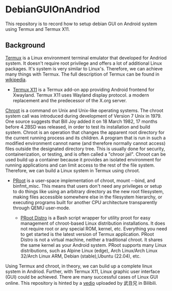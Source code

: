# DebianGUIOnAndriod
This repository is to record how to setup debian GUI on Android system using Termux and Termux X11.

## Background
[Termux](https://termux.dev/en/) is a Linux environment terminal emulator that developed for Andriod system. It doesn't require root privilege and offers a lot of additional Linux packages. It's system is very similar to Linux's. Therefore, we can achieve many things with Termux. The full description of Termux can be found in [wikipedia](https://en.wikipedia.org/wiki/Termux#).

* [Termux X11](https://github.com/termux/termux-x11) is a Termux add-on app providing Android frontend for Xwayland. Termux X11 uses Wayland display protocol. a modern replacement and the predecessor of the X.org server.

[Chroot](https://en.wikipedia.org/wiki/Chroot) is a command on Unix and Unix-like operating systems. The chroot system call was introduced during development of Version 7 Unix in 1979. One source suggests that Bill Joy added it on 18 March 1982, 17 months before 4.2BSD was released, in order to test its installation and build system. Chroot is an operation that changes the apparent root directory for the current running process and its children. A program that is run in such a modified environment cannot name (and therefore normally cannot access) files outside the designated directory tree. This is usually done for security, containerization, or testing, and is often called a "chroor jail". Chroot can be used build up a container because it provides an isolated environment for running applications and can limit access to the rest of the file system. Therefore, we can build a Linux system in Termux using chroot.

* [PRoot](https://wiki.termux.com/wiki/PRoot) is a user-space implementation of chroot, mount --bind, and binfmt_misc. This means that users don't need any privileges or setup to do things like using an arbitrary directory as the new root filesystem, making files accessible somewhere else in the filesystem hierarchy, or executing programs built for another CPU architecture transparently through QEMU user-mode.

  * [PRoot Distro](https://github.com/termux/proot-distro) is a Bash script wrapper for utility proot for easy management of chroot-based Linux distribution installations. It does not require root or any special ROM, kernel, etc. Everything you need to get started is the latest version of Termux application. PRoot Distro is not a virtual machine, neither a traditional chroot. It shares the same kernel as your Android system. PRoot supports many Linux distributions, such as Alpine Linux (edge), Arch Linux/Arch Linux 32/Arch Linux ARM, Debian (stable),Ubuntu (22.04), etc.

Using Termux and chroot, in theory, we can bulid up a complete linux system in Andriod. Further, with Termux X11, Linux graphic user interface (GUI) could be achieved. There are many successful cases of Linux GUI online. This repository is hinted by a [vedio](https://www.bilibili.com/video/BV1CR4y1z7sW/?spm_id_from=333.337.search-card.all.click) uploaded by 武丑兄 in Bilibili.
